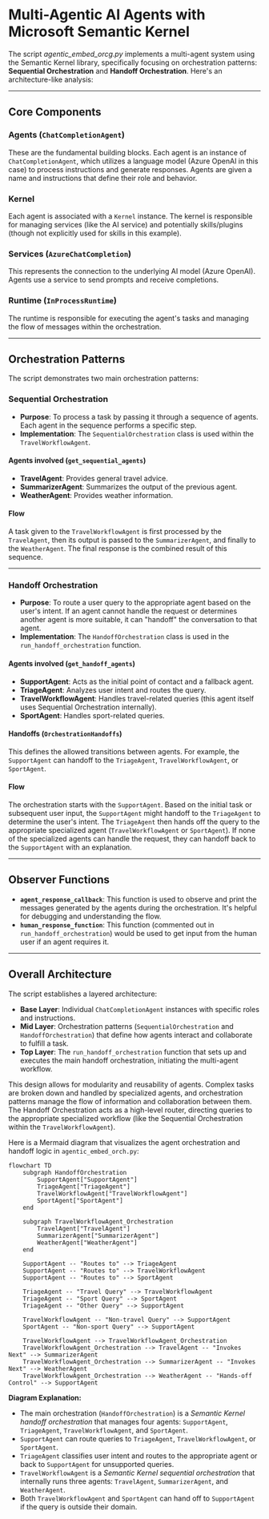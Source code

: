 # Multi-Agentic AI Agents with Microsoft Semantic Kernel

The script *agentic_embed_orcg.py* implements a multi-agent system using the Semantic Kernel library, specifically focusing on orchestration patterns: **Sequential Orchestration** and **Handoff Orchestration**. Here's an architecture-like analysis:

---

## Core Components

### Agents (`ChatCompletionAgent`)
These are the fundamental building blocks. Each agent is an instance of `ChatCompletionAgent`, which utilizes a language model (Azure OpenAI in this case) to process instructions and generate responses. Agents are given a name and instructions that define their role and behavior.

### Kernel
Each agent is associated with a `Kernel` instance. The kernel is responsible for managing services (like the AI service) and potentially skills/plugins (though not explicitly used for skills in this example).

### Services (`AzureChatCompletion`)
This represents the connection to the underlying AI model (Azure OpenAI). Agents use a service to send prompts and receive completions.

### Runtime (`InProcessRuntime`)
The runtime is responsible for executing the agent's tasks and managing the flow of messages within the orchestration.

---

## Orchestration Patterns

The script demonstrates two main orchestration patterns:

### Sequential Orchestration

- **Purpose**: To process a task by passing it through a sequence of agents. Each agent in the sequence performs a specific step.
- **Implementation**: The `SequentialOrchestration` class is used within the `TravelWorkflowAgent`.

#### Agents involved (`get_sequential_agents`)
- **TravelAgent**: Provides general travel advice.
- **SummarizerAgent**: Summarizes the output of the previous agent.
- **WeatherAgent**: Provides weather information.

#### Flow
A task given to the `TravelWorkflowAgent` is first processed by the `TravelAgent`, then its output is passed to the `SummarizerAgent`, and finally to the `WeatherAgent`. The final response is the combined result of this sequence.

---

### Handoff Orchestration

- **Purpose**: To route a user query to the appropriate agent based on the user's intent. If an agent cannot handle the request or determines another agent is more suitable, it can "handoff" the conversation to that agent.
- **Implementation**: The `HandoffOrchestration` class is used in the `run_handoff_orchestration` function.

#### Agents involved (`get_handoff_agents`)
- **SupportAgent**: Acts as the initial point of contact and a fallback agent.
- **TriageAgent**: Analyzes user intent and routes the query.
- **TravelWorkflowAgent**: Handles travel-related queries (this agent itself uses Sequential Orchestration internally).
- **SportAgent**: Handles sport-related queries.

#### Handoffs (`OrchestrationHandoffs`)
This defines the allowed transitions between agents. For example, the `SupportAgent` can handoff to the `TriageAgent`, `TravelWorkflowAgent`, or `SportAgent`.

#### Flow
The orchestration starts with the `SupportAgent`. Based on the initial task or subsequent user input, the `SupportAgent` might handoff to the `TriageAgent` to determine the user's intent. The `TriageAgent` then hands off the query to the appropriate specialized agent (`TravelWorkflowAgent` or `SportAgent`). If none of the specialized agents can handle the request, they can handoff back to the `SupportAgent` with an explanation.

---

## Observer Functions

- **`agent_response_callback`**: This function is used to observe and print the messages generated by the agents during the orchestration. It's helpful for debugging and understanding the flow.
- **`human_response_function`**: This function (commented out in `run_handoff_orchestration`) would be used to get input from the human user if an agent requires it.

---

## Overall Architecture

The script establishes a layered architecture:

- **Base Layer**: Individual `ChatCompletionAgent` instances with specific roles and instructions.
- **Mid Layer**: Orchestration patterns (`SequentialOrchestration` and `HandoffOrchestration`) that define how agents interact and collaborate to fulfill a task.
- **Top Layer**: The `run_handoff_orchestration` function that sets up and executes the main handoff orchestration, initiating the multi-agent workflow.

This design allows for modularity and reusability of agents. Complex tasks are broken down and handled by specialized agents, and orchestration patterns manage the flow of information and collaboration between them. The Handoff Orchestration acts as a high-level router, directing queries to the appropriate specialized workflow (like the Sequential Orchestration within the `TravelWorkflowAgent`).

Here is a Mermaid diagram that visualizes the agent orchestration and handoff logic in `agentic_embed_orch.py`:

```mermaid
flowchart TD
    subgraph HandoffOrchestration
        SupportAgent["SupportAgent"]
        TriageAgent["TriageAgent"]
        TravelWorkflowAgent["TravelWorkflowAgent"]
        SportAgent["SportAgent"]
    end

    subgraph TravelWorkflowAgent_Orchestration
        TravelAgent["TravelAgent"]
        SummarizerAgent["SummarizerAgent"]
        WeatherAgent["WeatherAgent"]
    end

    SupportAgent -- "Routes to" --> TriageAgent
    SupportAgent -- "Routes to" --> TravelWorkflowAgent
    SupportAgent -- "Routes to" --> SportAgent

    TriageAgent -- "Travel Query" --> TravelWorkflowAgent
    TriageAgent -- "Sport Query" --> SportAgent
    TriageAgent -- "Other Query" --> SupportAgent

    TravelWorkflowAgent -- "Non-travel Query" --> SupportAgent
    SportAgent -- "Non-sport Query" --> SupportAgent

    TravelWorkflowAgent --> TravelWorkflowAgent_Orchestration
    TravelWorkflowAgent_Orchestration --> TravelAgent -- "Invokes Next" --> SummarizerAgent
    TravelWorkflowAgent_Orchestration --> SummarizerAgent -- "Invokes Next" --> WeatherAgent
    TravelWorkflowAgent_Orchestration --> WeatherAgent -- "Hands-off Control" --> SupportAgent
```

**Diagram Explanation:**
- The main orchestration (`HandoffOrchestration`) is a *Semantic Kernel handoff orchestration* that manages four agents: `SupportAgent`, `TriageAgent`, `TravelWorkflowAgent`, and `SportAgent`.
- `SupportAgent` can route queries to `TriageAgent`, `TravelWorkflowAgent`, or `SportAgent`.
- `TriageAgent` classifies user intent and routes to the appropriate agent or back to `SupportAgent` for unsupported queries.
- `TravelWorkflowAgent` is a *Semantic Kernel sequential orchestration* that internally runs three agents: `TravelAgent`, `SummarizerAgent`, and `WeatherAgent`.
- Both `TravelWorkflowAgent` and `SportAgent` can hand off to `SupportAgent` if the query is outside their domain.
